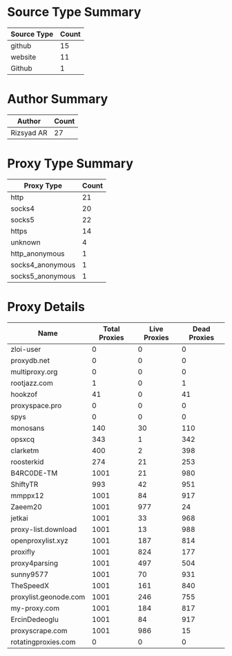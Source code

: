 # Source Type Summary

| Source Type | Count |
|-------------|-------|
| github | 15 |
| website | 11 |
| Github | 1 |


# Author Summary

| Author | Count |
|--------|-------|
| Rizsyad AR | 27 |


# Proxy Type Summary

| Proxy Type | Count |
|------------|-------|
| http | 21 |
| socks4 | 20 |
| socks5 | 22 |
| https | 14 |
| unknown | 4 |
| http_anonymous | 1 |
| socks4_anonymous | 1 |
| socks5_anonymous | 1 |


# Proxy Details

| Name | Total Proxies | Live Proxies | Dead Proxies |
|------|---------------|--------------|---------------|
| zloi-user | 0 | 0 | 0 |
| proxydb.net | 0 | 0 | 0 |
| multiproxy.org | 0 | 0 | 0 |
| rootjazz.com | 1 | 0 | 1 |
| hookzof | 41 | 0 | 41 |
| proxyspace.pro | 0 | 0 | 0 |
| spys | 0 | 0 | 0 |
| monosans | 140 | 30 | 110 |
| opsxcq | 343 | 1 | 342 |
| clarketm | 400 | 2 | 398 |
| roosterkid | 274 | 21 | 253 |
| B4RC0DE-TM | 1001 | 21 | 980 |
| ShiftyTR | 993 | 42 | 951 |
| mmppx12 | 1001 | 84 | 917 |
| Zaeem20 | 1001 | 977 | 24 |
| jetkai | 1001 | 33 | 968 |
| proxy-list.download | 1001 | 13 | 988 |
| openproxylist.xyz | 1001 | 187 | 814 |
| proxifly | 1001 | 824 | 177 |
| proxy4parsing | 1001 | 497 | 504 |
| sunny9577 | 1001 | 70 | 931 |
| TheSpeedX | 1001 | 161 | 840 |
| proxylist.geonode.com | 1001 | 246 | 755 |
| my-proxy.com | 1001 | 184 | 817 |
| ErcinDedeoglu | 1001 | 84 | 917 |
| proxyscrape.com | 1001 | 986 | 15 |
| rotatingproxies.com | 0 | 0 | 0 |
